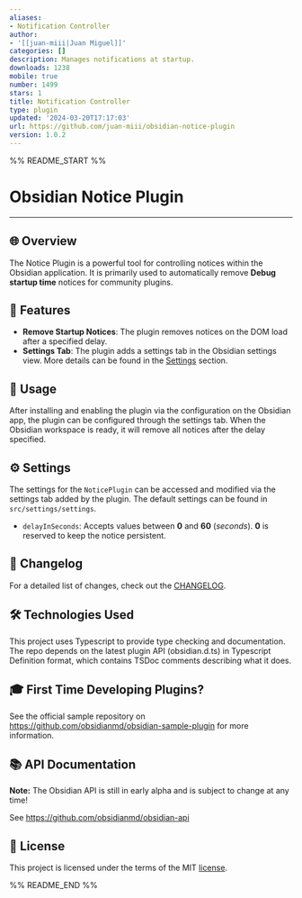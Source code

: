 ```yaml
---
aliases:
- Notification Controller
author:
- '[[juan-miii|Juan Miguel]]'
categories: []
description: Manages notifications at startup.
downloads: 1238
mobile: true
number: 1499
stars: 1
title: Notification Controller
type: plugin
updated: '2024-03-20T17:17:03'
url: https://github.com/juan-miii/obsidian-notice-plugin
version: 1.0.2
---
```


%% README_START %%

# Obsidian Notice Plugin

---

## 🌐 Overview

The Notice Plugin is a powerful tool for controlling notices within the Obsidian application. It is primarily used to automatically remove **Debug startup time** notices for community plugins.

## 🚀 Features

- **Remove Startup Notices**: The plugin removes notices on the DOM load after a specified delay.
- **Settings Tab**: The plugin adds a settings tab in the Obsidian settings view. More details can be found in the [Settings](README.md#⚙️-settings) section.

## 🎯 Usage

After installing and enabling the plugin via the configuration on the Obsidian app, the plugin can be configured through the settings tab. When the Obsidian workspace is ready, it will remove all notices after the delay specified.

## ⚙️ Settings

The settings for the `NoticePlugin` can be accessed and modified via the settings tab added by the plugin. The default settings can be found in `src/settings/settings`.

- `delayInSeconds`: Accepts values between **0** and **60** (*seconds*). **0** is reserved to keep the notice persistent.

## 📜 Changelog

For a detailed list of changes, check out the [CHANGELOG](https://github.com/juan-miii/obsidian-notice-plugin/blob/master/.github/CHANGELOG.md).

## 🛠️ Technologies Used

This project uses Typescript to provide type checking and documentation. The repo depends on the latest plugin API (obsidian.d.ts) in Typescript Definition format, which contains TSDoc comments describing what it does.

## 🎓 First Time Developing Plugins?

See the official sample repository on https://github.com/obsidianmd/obsidian-sample-plugin for more information.

## 📚 API Documentation

**Note:** The Obsidian API is still in early alpha and is subject to change at any time!

See https://github.com/obsidianmd/obsidian-api

## 📄 License

This project is licensed under the terms of the MIT [license](https://github.com/juan-miii/obsidian-notice-plugin/blob/master/LICENSE).


%% README_END %%